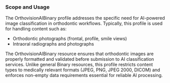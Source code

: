 ### Scope and Usage

The OrthovisionAIBinary profile addresses the specific need for AI-powered image classification in orthodontic workflows. Typically, this profile is used for handling content such as:

* Orthodontic photographs (frontal, profile, smile views)
* Intraoral radiographs and photographs

The OrthovisionAIBinary resource ensures that orthodontic images are properly formatted and validated before submission to AI classification services. Unlike general Binary resources, this profile restricts content types to medically relevant formats (JPEG, PNG, JPEG 2000, DICOM) and enforces non-empty data requirements essential for reliable AI processing.
